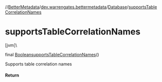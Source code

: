 //[BetterMetadata](../../../index.md)/[dev.warrengates.bettermetadata](../index.md)/[Database](index.md)/[supportsTableCorrelationNames](supports-table-correlation-names.md)

# supportsTableCorrelationNames

[jvm]\

final [Boolean](https://docs.oracle.com/javase/8/docs/api/java/lang/Boolean.html)[supportsTableCorrelationNames](supports-table-correlation-names.md)()

Supports table correlation names

#### Return
